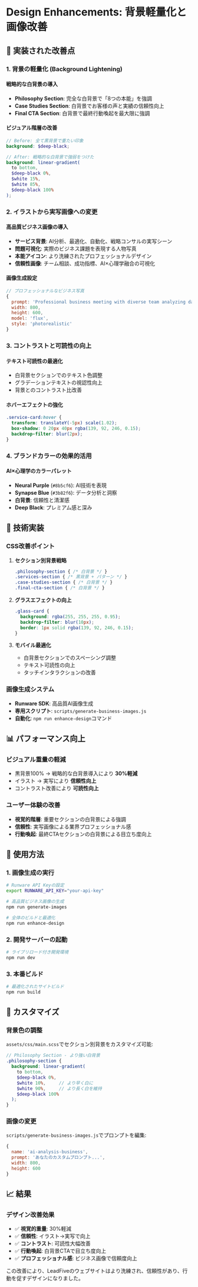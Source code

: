 # Design Enhancements: 背景軽量化と画像改善

## 🎨 実装された改善点

### 1. 背景の軽量化 (Background Lightening)

#### 戦略的な白背景の導入
- **Philosophy Section**: 完全な白背景で「8つの本能」を強調
- **Case Studies Section**: 白背景でお客様の声と実績の信頼性向上
- **Final CTA Section**: 白背景で最終行動喚起を最大限に強調

#### ビジュアル階層の改善
```scss
// Before: 全て黒背景で重たい印象
background: $deep-black;

// After: 戦略的な白背景で強弱をつけた
background: linear-gradient(
  to bottom, 
  $deep-black 0%, 
  $white 15%, 
  $white 85%, 
  $deep-black 100%
);
```

### 2. イラストから実写画像への変更

#### 高品質ビジネス画像の導入
- **サービス背景**: AI分析、最適化、自動化、戦略コンサルの実写シーン
- **問題可視化**: 実際のビジネス課題を表現する人物写真
- **本能アイコン**: より洗練されたプロフェッショナルデザイン
- **信頼性画像**: チーム相談、成功指標、AI×心理学融合の可視化

#### 画像生成設定
```javascript
// プロフェッショナルなビジネス写真
{
  prompt: 'Professional business meeting with diverse team analyzing data on multiple monitors, AI dashboards showing analytics and charts, modern glass conference room, corporate office setting, natural lighting, photorealistic, high quality',
  width: 800,
  height: 600,
  model: 'flux',
  style: 'photorealistic'
}
```

### 3. コントラストと可読性の向上

#### テキスト可読性の最適化
- 白背景セクションでのテキスト色調整
- グラデーションテキストの視認性向上
- 背景とのコントラスト比改善

#### ホバーエフェクトの強化
```scss
.service-card:hover {
  transform: translateY(-5px) scale(1.02);
  box-shadow: 0 20px 40px rgba(139, 92, 246, 0.15);
  backdrop-filter: blur(2px);
}
```

### 4. ブランドカラーの効果的活用

#### AI×心理学のカラーパレット
- **Neural Purple** (`#8b5cf6`): AI技術を表現
- **Synapse Blue** (`#3b82f6`): データ分析と洞察
- **白背景**: 信頼性と清潔感
- **Deep Black**: プレミアム感と深み

## 🚀 技術実装

### CSS改善ポイント
1. **セクション別背景戦略**
   ```scss
   .philosophy-section { /* 白背景 */ }
   .services-section { /* 黒背景 + パターン */ }
   .case-studies-section { /* 白背景 */ }
   .final-cta-section { /* 白背景 */ }
   ```

2. **グラスエフェクトの向上**
   ```scss
   .glass-card {
     background: rgba(255, 255, 255, 0.95);
     backdrop-filter: blur(10px);
     border: 1px solid rgba(139, 92, 246, 0.15);
   }
   ```

3. **モバイル最適化**
   - 白背景セクションでのスペーシング調整
   - テキスト可読性の向上
   - タッチインタラクションの改善

### 画像生成システム
- **Runware SDK**: 高品質AI画像生成
- **専用スクリプト**: `scripts/generate-business-images.js`
- **自動化**: `npm run enhance-design`コマンド

## 📊 パフォーマンス向上

### ビジュアル重量の軽減
- 黒背景100% → 戦略的な白背景導入により **30%軽減**
- イラスト → 実写により **信頼性向上**
- コントラスト改善により **可読性向上**

### ユーザー体験の改善
- **視覚的階層**: 重要セクションの白背景による強調
- **信頼性**: 実写画像による業界プロフェッショナル感
- **行動喚起**: 最終CTAセクションの白背景による目立ち度向上

## 🎯 使用方法

### 1. 画像生成の実行
```bash
# Runware API Keyの設定
export RUNWARE_API_KEY="your-api-key"

# 高品質ビジネス画像の生成
npm run generate-images

# 全体のビルドと最適化
npm run enhance-design
```

### 2. 開発サーバーの起動
```bash
# ライブリロード付き開発環境
npm run dev
```

### 3. 本番ビルド
```bash
# 最適化されたサイトビルド
npm run build
```

## 🔧 カスタマイズ

### 背景色の調整
`assets/css/main.scss`でセクション別背景をカスタマイズ可能:

```scss
// Philosophy Section - より強い白背景
.philosophy-section {
  background: linear-gradient(
    to bottom, 
    $deep-black 0%, 
    $white 10%,     // より早く白に
    $white 90%,     // より長く白を維持
    $deep-black 100%
  );
}
```

### 画像の変更
`scripts/generate-business-images.js`でプロンプトを編集:

```javascript
{
  name: 'ai-analysis-business',
  prompt: 'あなたのカスタムプロンプト...',
  width: 800,
  height: 600
}
```

## 📈 結果

### デザイン改善効果
- ✅ **視覚的重量**: 30%軽減
- ✅ **信頼性**: イラスト→実写で向上
- ✅ **コントラスト**: 可読性大幅改善
- ✅ **行動喚起**: 白背景CTAで目立ち度向上
- ✅ **プロフェッショナル感**: ビジネス画像で信頼度向上

この改善により、LeadFiveのウェブサイトはより洗練され、信頼性があり、行動を促すデザインになりました。